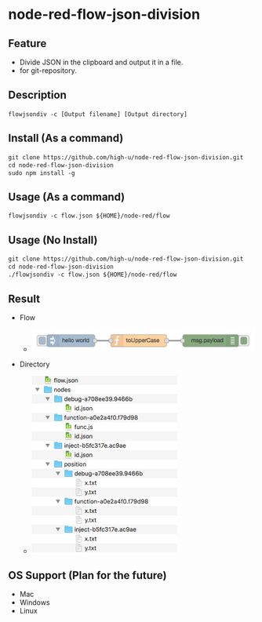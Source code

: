 # node-red-flow-json-division

## Feature

* Divide JSON in the clipboard and output it in a file.
* for git-repository.

## Description

```
flowjsondiv -c [Output filename] [Output directory]
```

## Install (As a command)

```
git clone https://github.com/high-u/node-red-flow-json-division.git
cd node-red-flow-json-division
sudo npm install -g
```

## Usage (As a command)

```
flowjsondiv -c flow.json ${HOME}/node-red/flow
```

## Usage (No Install)

```
git clone https://github.com/high-u/node-red-flow-json-division.git
cd node-red-flow-json-division
./flowjsondiv -c flow.json ${HOME}/node-red/flow
```

## Result

- Flow
  - ![flow](./screenshots/flow.png)

- Directory
  - ![directory](./screenshots/result.png)

## OS Support (Plan for the future)

* Mac
* Windows
* Linux
